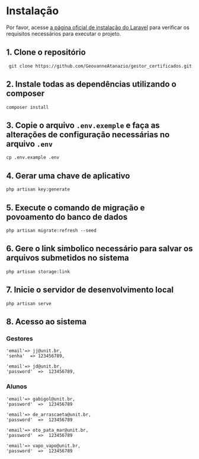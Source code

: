 # Instalação
Por favor, acesse [a página oficial de instalação do Laravel](https://laravel.com/docs/7.x/installation) para verificar os requisitos necessários para executar o projeto.

## 1. Clone o repositório
````
 git clone https://github.com/GeovanneAtanazio/gestor_certificados.git
````
## 2. Instale todas as dependências utilizando o composer
````
composer install
````
## 3. Copie o arquivo `.env.exemple` e faça as alterações de configuração necessárias no arquivo `.env`
````
cp .env.example .env
````
## 4. Gerar uma chave de aplicativo
````
php artisan key:generate
````
## 5. Execute o comando de migração e povoamento do banco de dados
````
php artisan migrate:refresh --seed
````
## 6. Gere o link simbolico necessário para salvar os arquivos submetidos no sistema
````
php artisan storage:link
````
## 7. Inicie o servidor de desenvolvimento local
````
php artisan serve
````
## 8. Acesso ao sistema

### Gestores
````
'email'=> jj@unit.br,
'senha'  => 123456789,
````
````
'email'=> jd@unit.br,
'password'  =>  123456789,
````

### Alunos

````
'email'=> gabigol@unit.br,
'password'  =>  123456789
````
````
'email'=> de_arrascaeta@unit.br,
'password'  =>  123456789
````
````
'email'=> oto_pata_mar@unit.br,
'password'  =>  123456789
````
````
'email'=> vapo_vapo@unit.br,
'password'  =>  123456789
````
